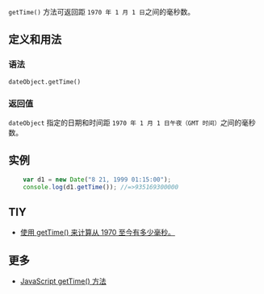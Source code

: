 `getTime()` 方法可返回距 `1970 年 1 月 1 日`之间的毫秒数。

## 定义和用法

### 语法

`dateObject.getTime()`

### 返回值

`dateObject` 指定的日期和时间距 `1970 年 1 月 1 日午夜（GMT 时间）`之间的毫秒数。

## 实例

```javascript
    var d1 = new Date("8 21, 1999 01:15:00");
    console.log(d1.getTime()); //=>935169300000
```

## TIY

*   [使用 getTime() 来计算从 1970 至今有多少毫秒。](http://www.w3school.com.cn/tiy/t.asp?f=jseg_gettime)

## 更多

*   [JavaScript getTime() 方法](http://www.w3school.com.cn/jsref/jsref_getTime.asp)